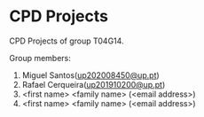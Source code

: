 # CPD Projects

CPD Projects of group T04G14.

Group members:

1. Miguel Santos(up202008450@up.pt)
2. Rafael Cerqueira(up201910200@up.pt)
3. &lt;first name&gt; &lt;family name&gt; (&lt;email address&gt;)
4. &lt;first name&gt; &lt;family name&gt; (&lt;email address&gt;)
